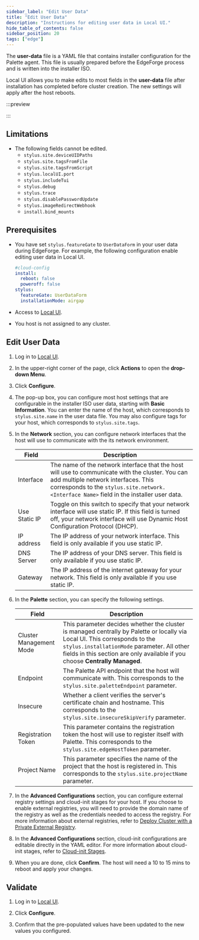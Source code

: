 ```yaml
---
sidebar_label: "Edit User Data"
title: "Edit User Data"
description: "Instructions for editing user data in Local UI."
hide_table_of_contents: false
sidebar_position: 20
tags: ["edge"]
---
```


The **user-data** file is a YAML file that contains installer configuration for the Palette agent. This file is usually
prepared before the EdgeForge process and is written into the installer ISO.

Local UI allows you to make edits to most fields in the **user-data** file after installation has completed before
cluster creation. The new settings will apply after the host reboots.

:::preview

:::

## Limitations

- The following fields cannot be edited.
  - `stylus.site.deviceUIDPaths`
  - `stylus.site.tagsFromFile`
  - `stylus.site.tagsFromScript`
  - `stylus.localUI.port`
  - `stylus.includeTui`
  - `stylus.debug`
  - `stylus.trace`
  - `stylus.disablePasswordUpdate`
  - `stylus.imageRedirectWebhook`
  - `install.bind_mounts`

## Prerequisites

- You have set `stylus.featureGate` to `UserDataForm` in your user data during EdgeForge. For example, the following
  configuration enable editing user data in Local UI.

  ```yaml
  #cloud-config
  install:
    reboot: false
    poweroff: false
  stylus:
    featureGate: UserDataForm
    installationMode: airgap
  ```

- Access to [Local UI](./access-console.md).

- You host is not assigned to any cluster.

## Edit User Data

1. Log in to [Local UI](./access-console.md).

2. In the upper-right corner of the page, click **Actions** to open the **drop-down Menu**.

3. Click **Configure**.

4. The pop-up box, you can configure most host settings that are configurable in the installer ISO user data, starting
   with **Basic Information**. You can enter the name of the host, which corresponds to `stylus.site.name` in the user
   data file. You may also configure tags for your host, which corresponds to `stylus.site.tags`.

5. In the **Network** section, you can configure network interfaces that the host will use to communicate with the its
   network environment.

   | Field         | Description                                                                                                                                                                                                                         |
   | ------------- | ----------------------------------------------------------------------------------------------------------------------------------------------------------------------------------------------------------------------------------- |
   | Interface     | The name of the network interface that the host will use to communicate with the cluster. You can add multiple network interfaces. This corresponds to the `stylus.site.network.<Interface Name>` field in the installer user data. |
   | Use Static IP | Toggle on this switch to specify that your network interface will use static IP. If this field is turned off, your network interface will use Dynamic Host Configuration Protocol (DHCP).                                           |
   | IP address    | The IP address of your network interface. This field is only available if you use static IP.                                                                                                                                        |
   | DNS Server    | The IP address of your DNS server. This field is only available if you use static IP.                                                                                                                                               |
   | Gateway       | The IP address of the internet gateway for your network. This field is only available if you use static IP.                                                                                                                         |

6. In the **Palette** section, you can specify the following settings.

   | Field                   | Description                                                                                                                                                                                                                                               |
   | ----------------------- | --------------------------------------------------------------------------------------------------------------------------------------------------------------------------------------------------------------------------------------------------------- |
   | Cluster Management Mode | This parameter decides whether the cluster is managed centrally by Palette or locally via Local UI. This corresponds to the `stylus.installationMode` parameter. All other fields in this section are only available if you choose **Centrally Managed**. |
   | Endpoint                | The Palette API endpoint that the host will communicate with. This corresponds to the `stylus.site.paletteEndpoint` parameter.                                                                                                                            |
   | Insecure                | Whether a client verifies the server's certificate chain and hostname. This corresponds to the `stylus.site.insecureSkipVerify` parameter.                                                                                                                |
   | Registration Token      | This parameter contains the registration token the host will use to register itself with Palette. This corresponds to the `stylus.site.edgeHostToken` parameter.                                                                                          |
   | Project Name            | This parameter specifies the name of the project that the host is registered in. This corresponds to the `stylus.site.projectName` parameter.                                                                                                             |

7. In the **Advanced Configurations** section, you can configure external registry settings and cloud-init stages for
   your host. If you choose to enable external registries, you will need to provide the domain name of the registry as
   well as the credentials needed to access the registry. For more information about external registries, refer to
   [Deploy Cluster with a Private External Registry](../../site-deployment/deploy-custom-registries/deploy-external-registry.md).

8. In the **Advanced Configurations** section, cloud-init configurations are editable directly in the YAML editor. For
   more information about cloud-init stages, refer to [Cloud-init Stages](../../edge-configuration/cloud-init.md).

9. When you are done, click **Confirm**. The host will need a 10 to 15 mins to reboot and apply your changes.

## Validate

1. Log in to [Local UI](./access-console.md).

2. Click **Configure**.

3. Confirm that the pre-populated values have been updated to the new values you configured.
